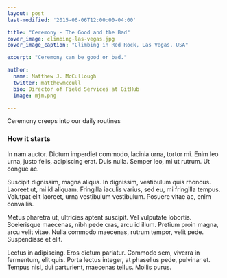 ```yaml
---
layout: post
last-modified: '2015-06-06T12:00:00-04:00'

title: "Ceremony - The Good and the Bad"
cover_image: climbing-las-vegas.jpg
cover_image_caption: "Climbing in Red Rock, Las Vegas, USA"

excerpt: "Ceremony can be good or bad."

author:
  name: Matthew J. McCullough
  twitter: matthewmccull
  bio: Director of Field Services at GitHub
  image: mjm.png

---
```


Ceremony creeps into our daily routines

### How it starts

In nam auctor. Dictum imperdiet commodo, lacinia urna, tortor mi. Enim leo urna, justo felis, adipiscing erat. Duis nulla. Semper leo, mi ut rutrum. Ut congue ac.

Suscipit dignissim, magna aliqua. In dignissim, vestibulum quis rhoncus. Laoreet ut, mi id aliquam. Fringilla iaculis varius, sed eu, mi fringilla tempus. Volutpat elit laoreet, urna vestibulum vestibulum. Posuere vitae ac, enim convallis.

Metus pharetra ut, ultricies aptent suscipit. Vel vulputate lobortis. Scelerisque maecenas, nibh pede cras, arcu id illum. Pretium proin magna, arcu velit vitae. Nulla commodo maecenas, rutrum tempor, velit pede. Suspendisse et elit.

Lectus in adipiscing. Eros dictum pariatur. Commodo sem, viverra in fermentum, elit quis. Porta lectus integer, at phasellus pede, pulvinar et. Tempus nisl, dui parturient, maecenas tellus. Mollis purus.
